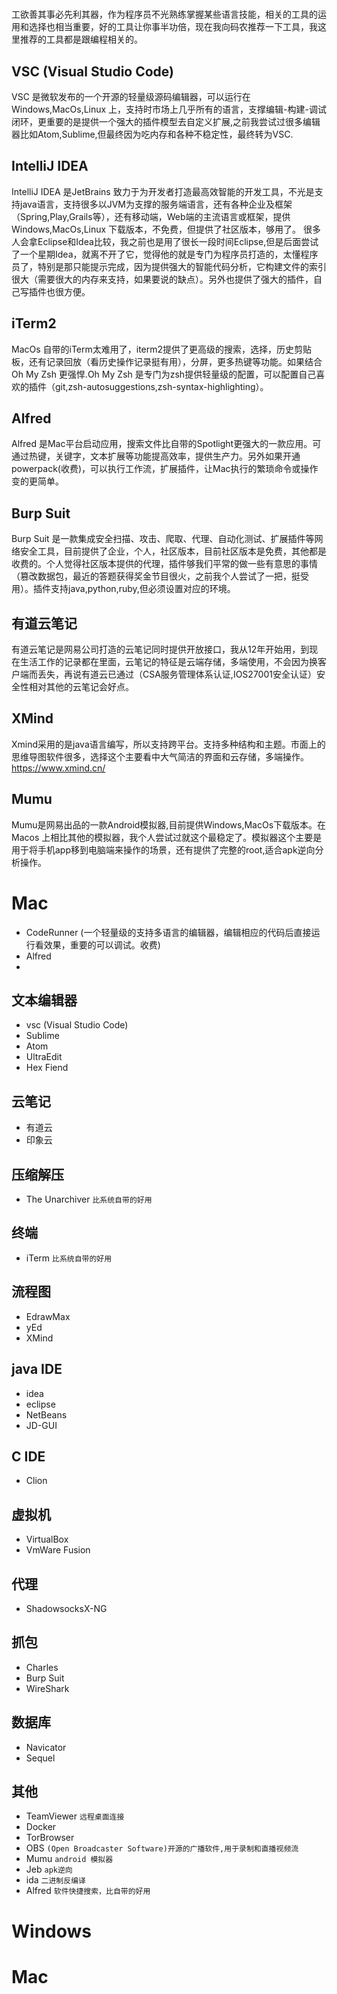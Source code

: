 # 
工欲善其事必先利其器，作为程序员不光熟练掌握某些语言技能，相关的工具的运用和选择也相当重要，好的工具让你事半功倍，现在我向码农推荐一下工具，我这里推荐的工具都是跟编程相关的。

## VSC (Visual Studio Code)
VSC 是微软发布的一个开源的轻量级源码编辑器，可以运行在Windows,MacOs,Linux 上，支持时市场上几乎所有的语言，支撑编辑-构建-调试闭环，更重要的是提供一个强大的插件模型去自定义扩展,之前我尝试过很多编辑器比如Atom,Sublime,但最终因为吃内存和各种不稳定性，最终转为VSC.

## IntelliJ IDEA
IntelliJ IDEA 是JetBrains 致力于为开发者打造最高效智能的开发工具，不光是支持java语言，支持很多以JVM为支撑的服务端语言，还有各种企业及框架（Spring,Play,Grails等），还有移动端，Web端的主流语言或框架，提供Windows,MacOs,Linux 下载版本，不免费，但提供了社区版本，够用了。
很多人会拿Eclipse和Idea比较，我之前也是用了很长一段时间Eclipse,但是后面尝试了一个星期Idea，就离不开了它，觉得他的就是专门为程序员打造的，太懂程序员了，特别是那只能提示完成，因为提供强大的智能代码分析，它构建文件的索引很大（需要很大的内存来支持，如果要说的缺点）。另外也提供了强大的插件，自己写插件也很方便。


## iTerm2
MacOs 自带的iTerm太难用了，iterm2提供了更高级的搜索，选择，历史剪贴板，还有记录回放（看历史操作记录挺有用），分屏，更多热键等功能。如果结合Oh My Zsh 更强悍.Oh My Zsh 是专门为zsh提供轻量级的配置，可以配置自己喜欢的插件（git,zsh-autosuggestions,zsh-syntax-highlighting）。


## Alfred
Alfred 是Mac平台启动应用，搜索文件比自带的Spotlight更强大的一款应用。可通过热键，关键字，文本扩展等功能提高效率，提供生产力。另外如果开通powerpack(收费)，可以执行工作流，扩展插件，让Mac执行的繁琐命令或操作变的更简单。

## Burp Suit
Burp Suit 是一款集成安全扫描、攻击、爬取、代理、自动化测试、扩展插件等网络安全工具，目前提供了企业，个人，社区版本，目前社区版本是免费，其他都是收费的。个人觉得社区版本提供的代理，插件够我们平常的做一些有意思的事情（篡改数据包，最近的答题获得奖金节目很火，之前我个人尝试了一把，挺受用）。插件支持java,python,ruby,但必须设置对应的环境。


## 有道云笔记
有道云笔记是网易公司打造的云笔记同时提供开放接口，我从12年开始用，到现在生活工作的记录都在里面，云笔记的特征是云端存储，多端使用，不会因为换客户端而丢失，再说有道云已通过（CSA服务管理体系认证,IOS27001安全认证）安全性相对其他的云笔记会好点。

## XMind
Xmind采用的是java语言编写，所以支持跨平台。支持多种结构和主题。市面上的思维导图软件很多，选择这个主要看中大气简洁的界面和云存储，多端操作。
https://www.xmind.cn/

## Mumu
Mumu是网易出品的一款Android模拟器,目前提供Windows,MacOs下载版本。在Macos 上相比其他的模拟器，我个人尝试过就这个最稳定了。模拟器这个主要是用于将手机app移到电脑端来操作的场景，还有提供了完整的root,适合apk逆向分析操作。


# Mac
* CodeRunner (一个轻量级的支持多语言的编辑器，编辑相应的代码后直接运行看效果，重要的可以调试。收费)
* Alfred
* 

## 文本编辑器
* vsc (Visual Studio Code)
* Sublime
* Atom
* UltraEdit
* Hex Fiend

## 云笔记
* 有道云
* 印象云

## 压缩解压
* The Unarchiver `比系统自带的好用`

## 终端
* iTerm `比系统自带的好用`

## 流程图
* EdrawMax
* yEd
* XMind

## java IDE
* idea
* eclipse
* NetBeans
* JD-GUI

## C IDE
* Clion

## 虚拟机
* VirtualBox
* VmWare Fusion

## 代理
* ShadowsocksX-NG

## 抓包
* Charles
* Burp Suit
* WireShark

## 数据库
* Navicator
* Sequel

## 其他
* TeamViewer `远程桌面连接`
* Docker
* TorBrowser
* OBS   `(Open Broadcaster Software)开源的广播软件,用于录制和直播视频流`
* Mumu  `android 模拟器`
* Jeb  `apk逆向`
* ida `二进制反编译`
* Alfred `软件快捷搜索，比自带的好用`


# Windows
# Mac